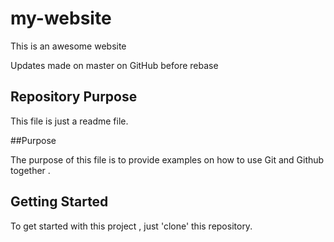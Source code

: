 # my-website

This is an awesome website

Updates made on master on GitHub before rebase

## Repository Purpose

This file is just a readme file.


##Purpose

The purpose of this file is to provide examples
on how to use Git and Github together .

## Getting Started

To get started with this project , just 'clone' this repository.
